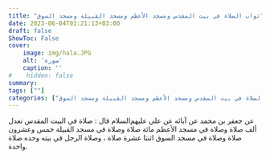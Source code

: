 ```yaml
---
title: "ثواب الصلاة في بيت المقدس ومسجد الأعظم ومسجد القبيلة ومسجد السوق"
date: 2023-06-04T01:21:13+03:00
draft: false
ShowToc: False
cover:
    image: img/hala.JPG
    alt: 'صورة'
    caption: ''
#    hidden: false
summary: 
tags: [""]
categories: ["ثواب الصلاة في بيت المقدس ومسجد الأعظم ومسجد القبيلة ومسجد السوق"]
---
```

عن جعفر بن محمد عن آبائه
عن علي عليهم‌السلام قال : صلاة في البيت المقدس تعدل ألف صلاة وصلاة
في مسجد الأعظم مائة صلاة وصلاة في مسجد القبيلة خمس وعشرون
صلاة وصلاة في مسجد السوق اثنتا عشرة صلاة ، وصلاة الرجل في بيته
وحده صلاة واحدة.

